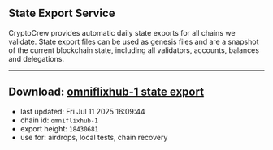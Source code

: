 ## State Export Service
CryptoCrew provides automatic daily state exports for all chains we validate. State export files can be used as genesis files and are a snapshot of the current blockchain state, including all validators, accounts, balances and delegations.

---
**Download: [omniflixhub-1 state export](https://dl-eu2.ccvalidators.com/SERVICE/omniflixhub/omniflixhub-1_export_18430681.json)**
---

- last updated: Fri Jul 11 2025 16:09:44
- chain id: `omniflixhub-1`
- export height: `18430681`
- use for: airdrops, local tests, chain recovery
